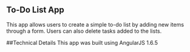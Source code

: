 ## To-Do List App
This app allows users to create a simple to-do list by adding new items through a form. Users can also delete tasks added to the lists.

##Technical Details
This app was built using AngularJS 1.6.5